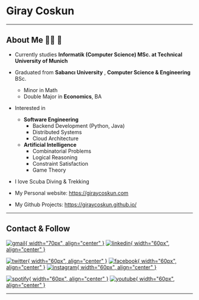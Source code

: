 # Giray Coskun

---

## About Me 👨‍💻 🤖

- Currently studies **Informatik (Computer Science) MSc. at Technical University of Munich**


- Graduated from **Sabancı University** , **Computer Science & Engineering** BSc.
    - Minor in Math
    - Double Major in **Economics**, BA

- Interested in
    - **Software Engineering**
        - Backend Development (Python, Java)
        - Distributed Systems
        - Cloud Architecture
    - **Artificial Intelligence**
        - Combinatorial Problems
        - Logical Reasoning
        - Constraint Satisfaction
        - Game Theory

- I love Scuba Diving & Trekking

- My Personal website: <https://giraycoskun.com>
- My Github Projects: <https://giraycoskun.github.io/>

---

## Contact & Follow

[![gmail](../assets/icons/gmail-2.png){ width="70px", align="center" }](mailto:giraycoskun.dev@gmail.com)
[![linkedin](../assets/icons/linkedin.png){ width="60px", align="center" }](https://www.linkedin.com/in/giraycoskun/)


[![twitter](../assets/icons/twitter.png){ width="60px", align="center" }](https://twitter.com/coskun_giray)
[![facebook](../assets/icons/facebook.png){ width="60px", align="center" }](https://www.facebook.com/giray.coskun1)
[![instagram](../assets/icons/instagram.png){ width="60px", align="center" }](https://www.instagram.com/giray_coskun/)


[![spotify](../assets/icons/spotify.png){ width="60px", align="center" }](https://open.spotify.com/user/11151152114?si=_VZRftzkSj6_LeGUbOmQMQ)
[![youtube](../assets/icons/youtube.png){ width="60px", align="center" }](https://www.youtube.com/@GirayCoskunDev)

---
